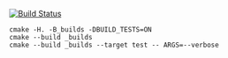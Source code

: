 [![Build Status](https://travis-ci.org/obscene3190/queweq.svg?branch=master)](https://travis-ci.org/obscene3190/queweq)

```
cmake -H. -B_builds -DBUILD_TESTS=ON
cmake --build _builds
cmake --build _builds --target test -- ARGS=--verbose
```
